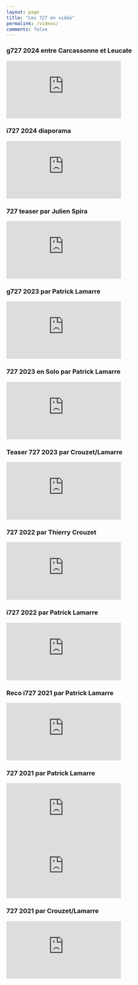 ```yaml
---
layout: page
title: "Les 727 en vidéo"
permalink: /videos/
comments: false
---
```


### g727 2024 entre Carcassonne et Leucate

<div class="video"><iframe src="https://www.youtube.com/embed/Kq6eWIJrdWQ?si=kWcwmMkaWBdjmG1D" title="YouTube video player" frameborder="0" allow="accelerometer; autoplay; clipboard-write; encrypted-media; gyroscope; picture-in-picture; web-share" referrerpolicy="strict-origin-when-cross-origin" allowfullscreen></iframe></div>

### i727 2024 diaporama

<div class="video"><iframe src="https://www.youtube.com/embed/65u6gU2clEg?si=sMVJ14IKA-wS83vz" title="YouTube video player" frameborder="0" allow="accelerometer; autoplay; clipboard-write; encrypted-media; gyroscope; picture-in-picture; web-share" allowfullscreen></iframe></div>

### 727 teaser par Julien Spira

<div class="video"><iframe class="video" src="https://www.youtube.com/embed/N3Sw130kj1o?si=bAfq-sYp6jxFlPzt" title="YouTube video player" frameborder="0" allow="accelerometer; autoplay; clipboard-write; encrypted-media; gyroscope; picture-in-picture; web-share" allowfullscreen></iframe></div>

### g727 2023 par Patrick Lamarre

<div class="video"><iframe class="video" src="https://www.youtube.com/embed/Bo42Ue6Qtvk?si=k_lsPyRZWOE4hf1n" title="YouTube video player" frameborder="0" allow="accelerometer; autoplay; clipboard-write; encrypted-media; gyroscope; picture-in-picture; web-share" allowfullscreen></iframe></div>

### 727 2023 en Solo par Patrick Lamarre
<div class="video"><iframe class="video" src="https://www.youtube.com/embed/PzbZjQmNVEQ?si=NFQBWEg0Sz9Av4lr" title="YouTube video player" frameborder="0" all ow="accelerometer; autoplay; clipboard-write; encrypted-media; gyroscope; picture-in-picture; web-share" allowfullscreen></iframe></div>

### Teaser 727 2023 par Crouzet/Lamarre

<div class="video"><iframe class="video" src="https://www.youtube.com/embed/GmXJpr1n7FQ?si=xMhgQw-pTMfZzk0-" title="YouTube video player" frameborder="0" allow="accelerometer; autoplay; clipboard-write; encrypted-media; gyroscope; picture-in-picture; web-share" allowfullscreen></iframe></div>

### 727 2022 par Thierry Crouzet

<div class="video"><iframe class="video" src="https://www.youtube.com/embed/HOPULxl3c_8" title="YouTube video player" frameborder="0" allow="accelerometer; autoplay; clipboard-write; encrypted-media; gyroscope; picture-in-picture" allowfullscreen></iframe></div>

### i727 2022 par Patrick Lamarre

<div class="video"><iframe class="video" src="https://www.youtube.com/embed/mLG9Mg06Lf8" title="YouTube video player" frameborder="0" allow="accelerometer; autoplay; clipboard-write; encrypted-media; gyroscope; picture-in-picture" allowfullscreen></iframe></div>

### Reco i727 2021 par Patrick Lamarre

<div class="video"><iframe class="video" src="https://www.youtube.com/embed/UXg0Dkxe26M?si=_-bVrwG3pw67gl6p" title="YouTube video player" frameborder="0" allow="accelerometer; autoplay; clipboard-write; encrypted-media; gyroscope; picture-in-picture; web-share" allowfullscreen></iframe></div>

### 727 2021 par Patrick Lamarre

<div class="video"><iframe class="video" src="https://www.youtube.com/embed/OMEFrbB_vJc?si=W8NtoXPjBugR4g92" title="YouTube video player" frameborder="0" allow="accelerometer; autoplay; clipboard-write; encrypted-media; gyroscope; picture-in-picture; web-share" allowfullscreen></iframe></div>

<div class="video"><iframe class="video" src="https://www.youtube.com/embed/43gdhi_bIOQ?si=L1rcm_EFWwsZsrg1" title="YouTube video player" frameborder="0" allow="accelerometer; autoplay; clipboard-write; encrypted-media; gyroscope; picture-in-picture; web-share" allowfullscreen></iframe></div>

### 727 2021 par Crouzet/Lamarre

<div class="video"><iframe class="video" src="https://www.youtube.com/embed/dsf6yhWoETE" title="YouTube video player" frameborder="0" allow="accelerometer; autoplay; clipboard-write; encrypted-media; gyroscope; picture-in-picture" allowfullscreen></iframe></div>

